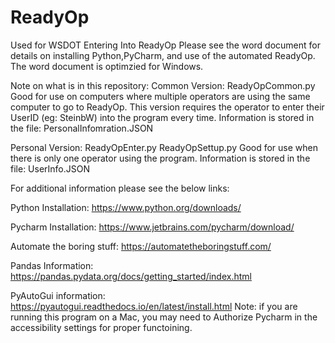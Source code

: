 # ReadyOp
Used for WSDOT Entering Into ReadyOp 
Please see the word document for details on installing Python,PyCharm, and use of the automated ReadyOp.
The word document is optimzied for Windows.

Note on what is in this repository:
Common Version:
ReadyOpCommon.py
  Good for use on computers where multiple operators are using the same computer to go to ReadyOp.  This version requires the operator to enter their UserID (eg: SteinbW) into the program every time. Information is stored in the file: PersonalInfomration.JSON
 
Personal Version:
ReadyOpEnter.py
ReadyOpSettup.py
  Good for use when there is only one operator using the program. Information is stored in the file: UserInfo.JSON


For additional information please see the below links:

Python Installation:
https://www.python.org/downloads/

Pycharm Installation:
https://www.jetbrains.com/pycharm/download/

Automate the boring stuff:
https://automatetheboringstuff.com/

Pandas Information:
https://pandas.pydata.org/docs/getting_started/index.html

PyAutoGui information:
https://pyautogui.readthedocs.io/en/latest/install.html
Note: if you are running this program on a Mac, you may need to Authorize Pycharm in the accessibility settings for proper functoining.
